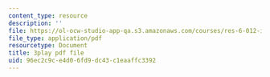 ```yaml
---
content_type: resource
description: ''
file: https://ol-ocw-studio-app-qa.s3.amazonaws.com/courses/res-6-012-introduction-to-probability-spring-2018/96ec2c9ce4d06fd9dc43c1eaaffc3392_OlKmZj2TKnk.pdf
file_type: application/pdf
resourcetype: Document
title: 3play pdf file
uid: 96ec2c9c-e4d0-6fd9-dc43-c1eaaffc3392
---
```

